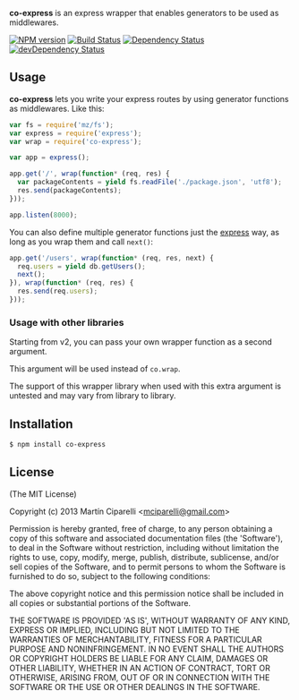 **co-express** is an express wrapper that enables generators to be used as middlewares.

[![NPM version](https://badge.fury.io/js/co-express.png)](http://badge.fury.io/js/co-express) [![Build Status](https://travis-ci.org/mciparelli/co-express.png?branch=master)](https://travis-ci.org/mciparelli/co-express) [![Dependency Status](https://david-dm.org/mciparelli/co-express.png)](https://david-dm.org/mciparelli/co-express) [![devDependency Status](https://david-dm.org/mciparelli/co-express/dev-status.png)](https://david-dm.org/mciparelli/co-express#info=devDependencies)

## Usage

**co-express** lets you write your express routes by using generator functions as middlewares.
Like this:

```js
var fs = require('mz/fs');
var express = require('express');
var wrap = require('co-express');

var app = express();

app.get('/', wrap(function* (req, res) {
  var packageContents = yield fs.readFile('./package.json', 'utf8');
  res.send(packageContents);
}));

app.listen(8000);
```

You can also define multiple generator functions just the [express](https://github.com/visionmedia/express) way, as long as you wrap them and call `next()`:

```js
app.get('/users', wrap(function* (req, res, next) {
  req.users = yield db.getUsers();
  next();
}), wrap(function* (req, res) {
  res.send(req.users);
}));
```

### Usage with other libraries

Starting from v2, you can pass your own wrapper function as a second argument.

This argument will be used instead of `co.wrap`.

The support of this wrapper library when used with this extra argument is untested
and may vary from library to library.


## Installation

```bash
$ npm install co-express
```


## License

(The MIT License)

Copyright (c) 2013 Martín Ciparelli &lt;mciparelli@gmail.com&gt;

Permission is hereby granted, free of charge, to any person obtaining
a copy of this software and associated documentation files (the
'Software'), to deal in the Software without restriction, including
without limitation the rights to use, copy, modify, merge, publish,
distribute, sublicense, and/or sell copies of the Software, and to
permit persons to whom the Software is furnished to do so, subject to
the following conditions:

The above copyright notice and this permission notice shall be
included in all copies or substantial portions of the Software.

THE SOFTWARE IS PROVIDED 'AS IS', WITHOUT WARRANTY OF ANY KIND,
EXPRESS OR IMPLIED, INCLUDING BUT NOT LIMITED TO THE WARRANTIES OF
MERCHANTABILITY, FITNESS FOR A PARTICULAR PURPOSE AND NONINFRINGEMENT.
IN NO EVENT SHALL THE AUTHORS OR COPYRIGHT HOLDERS BE LIABLE FOR ANY
CLAIM, DAMAGES OR OTHER LIABILITY, WHETHER IN AN ACTION OF CONTRACT,
TORT OR OTHERWISE, ARISING FROM, OUT OF OR IN CONNECTION WITH THE
SOFTWARE OR THE USE OR OTHER DEALINGS IN THE SOFTWARE.
